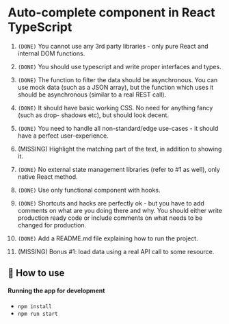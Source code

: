 # Auto-complete component in React TypeScript

1. `(DONE)` You cannot use any 3rd party libraries - only pure React and internal DOM functions.

2. `(DONE)` You should use typescript and write proper interfaces and types.

3. `(DONE)` The function to filter the data should be asynchronous. You can use mock data (such as a JSON array), but the function which uses it should be asynchronous (similar to a real REST call).

4. `(DONE)` It should have basic working CSS. No need for anything fancy (such as drop- shadows etc), but should look decent.

5. `(DONE)` You need to handle all non-standard/edge use-cases - it should have a perfect user-experience.

6. (MISSING) Highlight the matching part of the text, in addition to showing it.

7. `(DONE)` No external state management libraries (refer to #1 as well), only native React method.

8. `(DONE)` Use only functional component with hooks.

9. `(DONE)` Shortcuts and hacks are perfectly ok - but you have to add comments on what are you doing there and why. You should either write production ready code or include comments on what needs to be changed for production.

10. `(DONE)` Add a README.md file explaining how to run the project.

11. (MISSING) Bonus #1: load data using a real API call to some resource.

## 🚀 How to use

#### Running the app for development

- `npm install`
- `npm run start`
